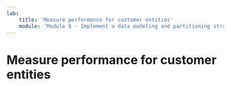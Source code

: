 ```yaml
---
lab:
    title: 'Measure performance for customer entities'
    module: 'Module 8 - Implement a data modeling and partitioning strategy for Azure Cosmos DB SQL API'
---
```


# Measure performance for customer entities
